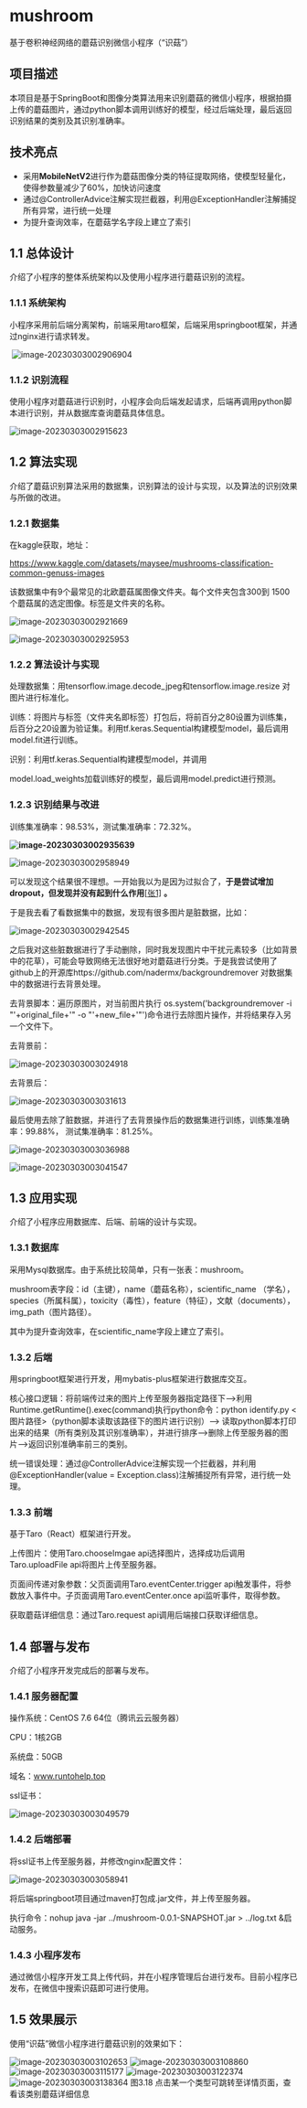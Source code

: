 # mushroom
基于卷积神经网络的蘑菇识别微信小程序（“识菇”）
## 项目描述
本项目是基于SpringBoot和图像分类算法用来识别蘑菇的微信小程序，根据拍摄上传的蘑菇图片，通过python脚本调用训练好的模型，经过后端处理，最后返回识别结果的类别及其识别准确率。

## 技术亮点
 - 采用**MobileNetV2**进行作为蘑菇图像分类的特征提取网络，使模型轻量化，使得参数量减少了60%，加快访问速度
 - 通过@ControllerAdvice注解实现拦截器，利用@ExceptionHandler注解捕捉所有异常，进行统一处理
 - 为提升查询效率，在蘑菇学名字段上建立了索引
 ## 1.1 总体设计

介绍了小程序的整体系统架构以及使用小程序进行蘑菇识别的流程。

### 1.1.1      系统架构

小程序采用前后端分离架构，前端采用taro框架，后端采用springboot框架，并通过nginx进行请求转发。

​             ![image-20230303002906904](新建文本文档.assets/image-20230303002906904.png)                  

### 1.1.2      识别流程

使用小程序对蘑菇进行识别时，小程序会向后端发起请求，后端再调用python脚本进行识别，并从数据库查询蘑菇具体信息。

 ![image-20230303002915623](新建文本文档.assets/image-20230303002915623.png)

## 1.2 算法实现

介绍了蘑菇识别算法采用的数据集，识别算法的设计与实现，以及算法的识别效果与所做的改进。

### 1.2.1      数据集

在kaggle获取，地址： 

https://www.kaggle.com/datasets/maysee/mushrooms-classification-common-genuss-images

该数据集中有9个最常见的北欧蘑菇属图像文件夹。每个文件夹包含300到 1500个蘑菇属的选定图像。标签是文件夹的名称。

 ![image-20230303002921669](新建文本文档.assets/image-20230303002921669.png)

 ![image-20230303002925953](新建文本文档.assets/image-20230303002925953.png)

### 1.2.2      算法设计与实现

处理数据集：用tensorflow.image.decode_jpeg和tensorflow.image.resize 对图片进行标准化。

训练：将图片与标签（文件夹名即标签）打包后，将前百分之80设置为训练集，后百分之20设置为验证集。利用tf.keras.Sequential构建模型model，最后调用model.fit进行训练。

识别：利用tf.keras.Sequential构建模型model，并调用

model.load_weights加载训练好的模型，最后调用model.predict进行预测。

### 1.2.3      识别结果与改进

训练集准确率：98.53%，测试集准确率：72.32%。

 **![image-20230303002935639](新建文本文档.assets/image-20230303002935639.png)**

 ![image-20230303002958949](新建文本文档.assets/image-20230303002958949.png)

可以发现这个结果很不理想。一开始我以为是因为过拟合了，**于是尝试增加****dropout****，但发现并没有起到什么作用**[[张1\]](#_msocom_1) **。**

于是我去看了看数据集中的数据，发现有很多图片是脏数据，比如：

 ![image-20230303002942545](新建文本文档.assets/image-20230303002942545.png)

之后我对这些脏数据进行了手动删除，同时我发现图片中干扰元素较多（比如背景中的花草），可能会导致网络无法很好地对蘑菇进行分类。于是我尝试使用了github上的开源库https://github.com/nadermx/backgroundremover 对数据集中的数据进行去背景处理。

去背景脚本：遍历原图片，对当前图片执行 os.system('backgroundremover -i "'+original_file+'" -o "'+new_file+'"')命令进行去除图片操作，并将结果存入另一个文件下。

去背景前：

 ![image-20230303003024918](新建文本文档.assets/image-20230303003024918.png)

去背景后：

 ![image-20230303003031613](新建文本文档.assets/image-20230303003031613.png)

最后使用去除了脏数据，并进行了去背景操作后的数据集进行训练，训练集准确率：99.88%， 测试集准确率：81.25%。

 ![image-20230303003036988](新建文本文档.assets/image-20230303003036988.png)

 ![image-20230303003041547](新建文本文档.assets/image-20230303003041547.png)

## 1.3 应用实现

介绍了小程序应用数据库、后端、前端的设计与实现。

### 1.3.1      数据库

采用Mysql数据库。由于系统比较简单，只有一张表：mushroom。

mushroom表字段：id（主键），name（蘑菇名称），scientific_name （学名），species（所属科属），toxicity（毒性），feature（特征），文献（documents），img_path（图片路径）。

其中为提升查询效率，在scientific_name字段上建立了索引。

### 1.3.2      后端

用springboot框架进行开发，用mybatis-plus框架进行数据库交互。

核心接口逻辑：将前端传过来的图片上传至服务器指定路径下-->利用Runtime.getRuntime().exec(command)执行python命令：python identify.py <图片路径>（python脚本读取该路径下的图片进行识别）--> 读取python脚本打印出来的结果（所有类别及其识别准确率），并进行排序-->删除上传至服务器的图片-->返回识别准确率前三的类别。

统一错误处理：通过@ControllerAdvice注解实现一个拦截器，并利用@ExceptionHandler(value = Exception.class)注解捕捉所有异常，进行统一处理。

### 1.3.3      前端

基于Taro（React）框架进行开发。

上传图片：使用Taro.chooseImgae api选择图片，选择成功后调用Taro.uploadFile api将图片上传至服务器。

页面间传递对象参数：父页面调用Taro.eventCenter.trigger api触发事件，将参数放入事件中。子页面调用Taro.eventCenter.once api监听事件，取得参数。

获取蘑菇详细信息：通过Taro.request api调用后端接口获取详细信息。

## 1.4 部署与发布

介绍了小程序开发完成后的部署与发布。

### 1.4.1      服务器配置

操作系统：CentOS 7.6 64位（腾讯云云服务器）

CPU：1核2GB

系统盘：50GB

域名：www.runtohelp.top

ssl证书：

 ![image-20230303003049579](新建文本文档.assets/image-20230303003049579.png)

### 1.4.2      后端部署

将ssl证书上传至服务器，并修改nginx配置文件：

 ![image-20230303003058941](新建文本文档.assets/image-20230303003058941.png)

将后端springboot项目通过maven打包成.jar文件，并上传至服务器。

执行命令：nohup java -jar ../mushroom-0.0.1-SNAPSHOT.jar > ../log.txt &启动服务。

### 1.4.3      小程序发布

通过微信小程序开发工具上传代码，并在小程序管理后台进行发布。目前小程序已发布，在微信中搜索识菇即可进行使用。

## 1.5 效果展示

使用“识菇”微信小程序进行蘑菇识别的效果如下：

 ![image-20230303003102653](新建文本文档.assets/image-20230303003102653.png)
 ![image-20230303003108860](新建文本文档.assets/image-20230303003108860.png)
 ![image-20230303003115177](新建文本文档.assets/image-20230303003115177.png)
 ![image-20230303003122374](新建文本文档.assets/image-20230303003122374.png)
 ![image-20230303003138364](新建文本文档.assets/image-20230303003138364.png)
图3.18 点击某一个类型可跳转至详情页面，查看该类别蘑菇详细信息

